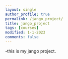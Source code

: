 ```yaml
---
layout: single
author_profile: true
permalink: /jango_project/
title: jango_project
tags: [courses]
modified: 1-1-2023
comments: false
---
```



-this is my jango project.
